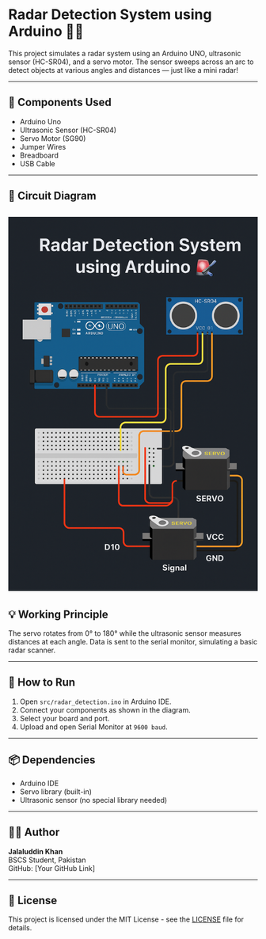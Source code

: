 # Radar Detection System using Arduino 🚨📡

This project simulates a radar system using an Arduino UNO, ultrasonic sensor (HC-SR04), and a servo motor. The sensor sweeps across an arc to detect objects at various angles and distances — just like a mini radar!

---

## 🧰 Components Used
- Arduino Uno
- Ultrasonic Sensor (HC-SR04)
- Servo Motor (SG90)
- Jumper Wires
- Breadboard
- USB Cable

---

## 🔧 Circuit Diagram  
![Radar Circuit](docs/radar_circuit.png)
---

## 💡 Working Principle
The servo rotates from 0° to 180° while the ultrasonic sensor measures distances at each angle. Data is sent to the serial monitor, simulating a basic radar scanner.

---

## 🧪 How to Run
1. Open `src/radar_detection.ino` in Arduino IDE.
2. Connect your components as shown in the diagram.
3. Select your board and port.
4. Upload and open Serial Monitor at `9600 baud`.

---

## 📦 Dependencies
- Arduino IDE
- Servo library (built-in)
- Ultrasonic sensor (no special library needed)

---

## 👨‍💻 Author
**Jalaluddin Khan**  
BSCS Student, Pakistan  
GitHub: [Your GitHub Link]

---

## 📄 License
This project is licensed under the MIT License - see the [LICENSE](LICENSE) file for details.
